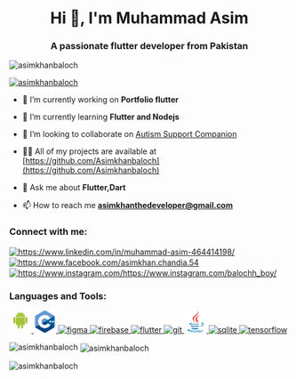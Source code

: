 <h1 align="center">Hi 👋, I'm Muhammad Asim</h1>
<h3 align="center">A passionate flutter developer from Pakistan</h3>

<p align="left"> <img src="https://komarev.com/ghpvc/?username=asimkhanbaloch&label=Profile%20views&color=0e75b6&style=flat" alt="asimkhanbaloch" /> </p>

<p align="left"> <a href="https://github.com/ryo-ma/github-profile-trophy"><img src="https://github-profile-trophy.vercel.app/?username=asimkhanbaloch" alt="asimkhanbaloch" /></a> </p>

- 🔭 I’m currently working on **Portfolio flutter**

- 🌱 I’m currently learning **Flutter and Nodejs**

- 👯 I’m looking to collaborate on [Autism Support Companion](https://github.com/Asimkhanbaloch/autism_support_companion.git)

- 👨‍💻 All of my projects are available at [https://github.com/Asimkhanbaloch](https://github.com/Asimkhanbaloch)

- 💬 Ask me about **Flutter,Dart**

- 📫 How to reach me **asimkhanthedeveloper@gmail.com**

<h3 align="left">Connect with me:</h3>
<p align="left">
<a href="https://linkedin.com/in/https://www.linkedin.com/in/muhammad-asim-464414198/" target="blank"><img align="center" src="https://raw.githubusercontent.com/rahuldkjain/github-profile-readme-generator/master/src/images/icons/Social/linked-in-alt.svg" alt="https://www.linkedin.com/in/muhammad-asim-464414198/" height="30" width="40" /></a>
<a href="https://fb.com/https://www.facebook.com/asimkhan.chandia.54" target="blank"><img align="center" src="https://raw.githubusercontent.com/rahuldkjain/github-profile-readme-generator/master/src/images/icons/Social/facebook.svg" alt="https://www.facebook.com/asimkhan.chandia.54" height="30" width="40" /></a>
<a href="https://instagram.com/https://www.instagram.com/https://www.instagram.com/balochh_boy/" target="blank"><img align="center" src="https://raw.githubusercontent.com/rahuldkjain/github-profile-readme-generator/master/src/images/icons/Social/instagram.svg" alt="https://www.instagram.com/https://www.instagram.com/balochh_boy/" height="30" width="40" /></a>
</p>

<h3 align="left">Languages and Tools:</h3>
<p align="left"> <a href="https://developer.android.com" target="_blank" rel="noreferrer"> <img src="https://raw.githubusercontent.com/devicons/devicon/master/icons/android/android-original-wordmark.svg" alt="android" width="40" height="40"/> </a> <a href="https://www.w3schools.com/cpp/" target="_blank" rel="noreferrer"> <img src="https://raw.githubusercontent.com/devicons/devicon/master/icons/cplusplus/cplusplus-original.svg" alt="cplusplus" width="40" height="40"/> </a> <a href="https://www.figma.com/" target="_blank" rel="noreferrer"> <img src="https://www.vectorlogo.zone/logos/figma/figma-icon.svg" alt="figma" width="40" height="40"/> </a> <a href="https://firebase.google.com/" target="_blank" rel="noreferrer"> <img src="https://www.vectorlogo.zone/logos/firebase/firebase-icon.svg" alt="firebase" width="40" height="40"/> </a> <a href="https://flutter.dev" target="_blank" rel="noreferrer"> <img src="https://www.vectorlogo.zone/logos/flutterio/flutterio-icon.svg" alt="flutter" width="40" height="40"/> </a> <a href="https://git-scm.com/" target="_blank" rel="noreferrer"> <img src="https://www.vectorlogo.zone/logos/git-scm/git-scm-icon.svg" alt="git" width="40" height="40"/> </a> <a href="https://www.java.com" target="_blank" rel="noreferrer"> <img src="https://raw.githubusercontent.com/devicons/devicon/master/icons/java/java-original.svg" alt="java" width="40" height="40"/> </a> <a href="https://www.sqlite.org/" target="_blank" rel="noreferrer"> <img src="https://www.vectorlogo.zone/logos/sqlite/sqlite-icon.svg" alt="sqlite" width="40" height="40"/> </a> <a href="https://www.tensorflow.org" target="_blank" rel="noreferrer"> <img src="https://www.vectorlogo.zone/logos/tensorflow/tensorflow-icon.svg" alt="tensorflow" width="40" height="40"/> </a> </p>

<p><img align="left" src="https://github-readme-stats.vercel.app/api/top-langs?username=asimkhanbaloch&show_icons=true&locale=en&layout=compact" alt="asimkhanbaloch" /></p>

<p>&nbsp;<img align="center" src="https://github-readme-stats.vercel.app/api?username=asimkhanbaloch&show_icons=true&locale=en" alt="asimkhanbaloch" /></p>

<p><img align="center" src="https://github-readme-streak-stats.herokuapp.com/?user=asimkhanbaloch&" alt="asimkhanbaloch" /></p>
